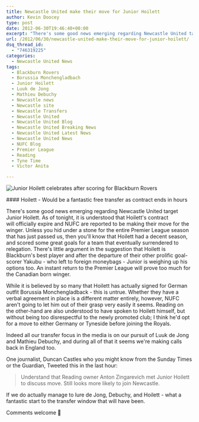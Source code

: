 ```yaml
---
title: Newcastle United make their move for Junior Hoilett
author: Kevin Doocey
type: post
date: 2012-06-30T19:46:40+00:00
excerpt: "There's some good news emerging regarding Newcastle United target Junior Hoilett. As of tonight, it is understood that Hoilett's contract will officially expire and NUFC are reported.."
url: /2012/06/30/newcastle-united-make-their-move-for-junior-hoilett/
dsq_thread_id:
  - "746319225"
categories:
  - Newcastle United News
tags:
  - Blackburn Rovers
  - Borussia Monchengladbach
  - Junior Hoilett
  - Luuk de Jong
  - Mathieu Debuchy
  - Newcastle news
  - Newcastle site
  - Newcastle Transfers
  - Newcastle United
  - Newcastle United Blog
  - Newcastle United Breaking News
  - Newcastle United Latest News
  - Newcastle United News
  - NUFC Blog
  - Premier League
  - Reading
  - Tyne Time
  - Victor Anita

---
```

![Junior Hoilett celebrates after scoring for Blackburn Rovers](https://www.tynetime.com/wp-content/uploads/2012/06/Junior-Hoilett-Newcastle-United.jpg "Junior Hoilett")

#### Hoilett - Would be a fantastic free transfer as contract ends in hours

There's some good news emerging regarding Newcastle United target Junior Hoilett. As of tonight, it is understood that Hoilett's contract will officially expire and NUFC are reported to be making their move for the winger. Unless you hid under a stone for the entire Premier League season that has just passed us, then you'll know that Hoilett had a decent season, and scored some great goals for a team that eventually surrendered to relegation. There's little argument in the suggestion that Hoilett is Blackburn's best player and after the departure of their other  prolific goal-scorer Yakubu - who left to foreign moneybags - Junior is weighing up his options too. An instant return to the Premier League will prove too much for the Canadian born winger.

While it is believed by so many that Hoilett has actually signed for German outfit Borussia Monchengladback - this is untrue. Whether they have a verbal agreement in place is a different matter entirely, however, NUFC aren't going to let him out of their grasp very easily it seems. Reading on the other-hand are also understood to have spoken to Hoilett himself, but without being too disrespectful to the newly promoted club; I think he'd opt for a move to either Germany or Tyneside before joining the Royals.

Indeed all our transfer focus in the media is on our pursuit of Luuk de Jong and Mathieu Debuchy, and during all of that it seems we're making calls back in England too.

One journalist, Duncan Castles who you might know from the Sunday Times or the Guardian, Tweeted this in the last hour:

> Understand that Reading owner Anton Zingarevich met Junior Hoilett to discuss move. Still looks more likely to join Newcastle.

If we do actually manage to lure de Jong, Debuchy, and Hoilett - what a fantastic start to the transfer window that will have been.

Comments welcome 🙂
